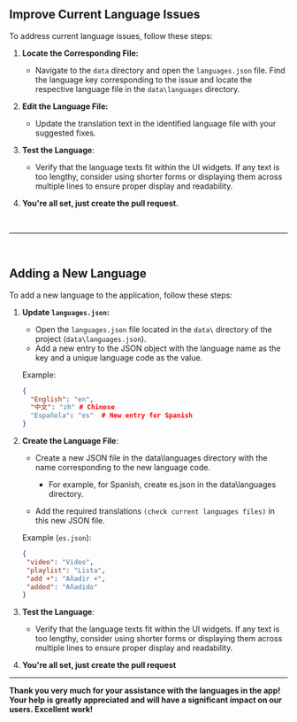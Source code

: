 ## Improve  Current Language Issues

To address current language issues, follow these steps:

1. **Locate the Corresponding File:**
   - Navigate to the `data` directory and open the `languages.json` file. Find the language key corresponding to the issue and locate the respective language file in the `data\languages` directory.

2. **Edit the Language File:**
   - Update the translation text in the identified language file with your suggested fixes.

3. **Test the Language**:
    - Verify that the language texts fit within the UI widgets. If any text is too lengthy, consider using shorter forms or displaying them across multiple lines to ensure proper display and readability.
     
4. **You're all set, just create the pull request.**

<br>

---

<br>


## Adding a New Language

To add a new language to the application, follow these steps:

1. **Update `languages.json`:**
   - Open the `languages.json` file located in the `data\` directory of the project (`data\languages.json`).
   - Add a new entry to the JSON object with the language name as the key and a unique language code as the value.

   Example:
   ```json
   {
     "English": "en",
     "中文": "zh" # Chinese
     "Española": "es"  # New entry for Spanish
   }

2.  **Create the Language File**:
    - Create a new JSON file in the data\languages directory with the name corresponding to the new language code.
   
        - For example, for Spanish, create es.json in the data\languages directory.
         
    - Add the required translations ``(check current languages files)`` in this new JSON file.
    
    Example (`es.json`):

    ```json
    {
     "video": "Video",
     "playlist": "Lista",
     "add +": "Añadir +",
     "added": "Añadido"
    }

3. **Test the Language**:
    - Verify that the language texts fit within the UI widgets. If any text is too lengthy, consider using shorter forms or displaying them across multiple lines to ensure proper display and readability.

4. **You're all set, just create the pull request**

---

**Thank you very much for your assistance with the languages in the app! Your help is greatly appreciated and will have a significant impact on our users. Excellent work!**
